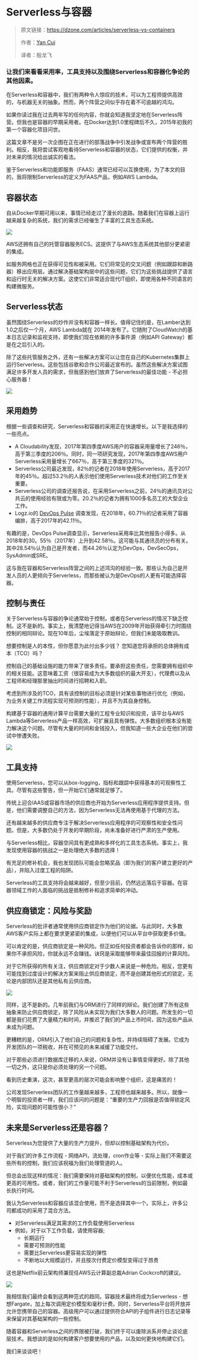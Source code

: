 # Serverless与容器

> 原文链接：https://dzone.com/articles/serverless-vs-containers
>
> 作者：[Yan Cui](https://dzone.com/users/2836231/yancui.html)
>
> 译者：殷龙飞

### 让我们来看看采用率，工具支持以及围绕Serverless和容器化争论的其他因素。

在Serverless和容器中，我们有两种令人惊叹的技术，可以为工程师提供高效的，与机器无关的抽象。然而，两个阵营之间似乎存在着不可逾越的鸿沟。

如果你读过我在过去两年写的任何内容，你就会知道我坚定地在Serverless阵营。但我也是容器的早期采用者。在Docker达到1.0里程碑后不久，2015年初我的第一个容器化项目问世。

这篇文章不是另一次企图在正在进行的部落战争中引发战争或宣布两个阵营的胜利。相反，我将尝试客观地看待Serverless和容器的状态，它们提供的权衡，并对未来的情况给出诚实的看法。

鉴于Serverless和功能即服务（FAAS）通常已经可以互换使用，为了本文的目的，我将限制Serverless的定义为FAAS产品，例如AWS Lambda。

## 容器状态

自从Docker早期可用以来，事情已经走过了漫长的道路。随着我们在容器上运行越来越复杂的系统，我们的需求已经催生了丰富的工具生态系统。

![](https://ws1.sinaimg.cn/large/61411417ly1fv92pcoc59j218c0wwtb6.jpg)

AWS还拥有自己的托管容器服务ECS。这提供了与AWS生态系统其他部分更紧密的集成。

如服务网格也正在获得可见性和被采用。它们将常见的交叉问题（例如跟踪和断路器）移出应用层。通过解决基础架构层中的这些问题，它们为这些挑战提供了语言和运行时无关的解决方案。这使它们非常适合现代IT组织，即使用各种不同语言的构建微服务。

## Serverless状态

虽然围绕Serverless的炒作并没有和容器一样长。值得记住的是，在Lamber达到1.0之后仅一个月，AWS Lambda就在 2014年发布了。它随附了CloudWatch的基本日志记录和监视支持，即使我们现在依赖的许多事件源（例如API Gateway）都是在之后引入的。

除了这些托管服务之外，还有一些解决方案可以让您在自己的Kubernetes集群上运行Serverless。这些包括谷歌和合作公司最近宣布的。虽然这些解决方案试图满足许多开发人员的需求，但我感到他们放弃了Serverless的最佳功能 \- 不必担心服务器！

![](https://ws1.sinaimg.cn/large/61411417ly1fv92pv9fp4j20y60pw43y.jpg)


## 采用趋势

根据一些调查和研究，Serverless和容器的采用正在快速增长。以下是我选择的一些亮点。

*   A Cloudability发现，2017年第四季度AWS用户的容器采用量增长了246％，高于第三季度的206％。同时，同一项研究发现，2017年第四季度AWS用户Serverless采用量增长了667％，高于第三季度的321％。
*   Serverless公司最近发现，82％的记者在2018年使用Serverless，高于2017年的45％。超过53.2％的人表示他们使用Serverless技术对他们的工作至关重要。
*   Serverless公司的调查还报告说，在采用Serverless之前，24％的通讯员对公共云的使用经验有限或为零。20.2％的记者为拥有1000多名员工的大型企业工作。
*   Logz.io的 [DevOps Pulse](https://logz.io/devops-pulse-insights-2018/#pulse_section_ten) 调查发现，在2018年，60.71％的记者采用了容器编排，高于2017年的42.11％。

有趣的是，DevOps Pulse调查显示，Serverless采用率比其他报告小得多。从2018年的30。55％（2017年）上升到42.58％。这可能与其通讯员的分布有关。其中28.54％认为自己是开发者，而44.26％认定为DevOps，DevSecOps，SysAdmin或SRE。

这与我在容器和Serverless阵营之间的上述鸿沟的经验一致。那些认为自己是开发人员的人更倾向于Serverless，而那些被认为是DevOps的人更有可能选择容器。

## 控制与责任

关于Serverless与容器的争论通常始于控制，或者在Serverless的情况下缺乏控制。这不是新的。事实上，我清楚地记得当AWS在2009年开始获得牵引力时围绕控制的相同辩论。现在10年后，尘埃落定于原始辩论，但我们未能吸取教训。

想要控制是人的本性，但你愿意为此付出多少钱？ 您知道您将承担的总体拥有成本（TCO）吗？

控制自己的基础设施的能力带来了很多责任。要承担这些责任，您需要拥有组织中的相关技能。这意味着工资（很容易成为大多数组织的最大开支），代理费以及从工程师和经理那里抽出时间进行招聘和入职。

考虑到所涉及的TCO，具有该控制的目标必须是针对某些事物进行优化（例如，为业务关键工作流程实现可预测的性能），并且不为其自身控制。

构建基于容器的通用计算平台需要大量的工程专业知识和投资，该平台与AWS Lambda等Serverless产品一样高效，可扩展且具有弹性。大多数组织根本没有能力解决这个问题。尽管有大量的时间和金钱投入，但我知道一些大企业在他们的尝试中惨遭失败。

![](https://ws1.sinaimg.cn/large/61411417ly1fv92q5mvy7j20y01061kx.jpg)

## 工具支持

使用Serverless，您可以从box-logging，指标和跟踪中获得基本的可观察性工具。尽管有这些警告，但一开始它们通常就足够了。

传统上迎合IAAS或容器市场的供应商也开始为Serverless应用程序提供支持。但是，他们需要调整自己的方法，因为Serverless无法再使用基于代理的方法。

还有越来越多的供应商专注于解决Serverless应用程序的可观察性和安全性问题。但是，大多数仍处于开发的早期阶段，尚未准备好进行严肃的生产使用。

与Serverless相比，容器空间具有更成熟和多样化的工具生态系统。事实上，我发现使用容器的挑战之一是处理绝大多数的选择！

有充足的修补机会，我也发现团队可能会忽略奖品（即为我们的客户建立更好的产品），并陷入过度工程的陷阱。

Serverless的工具支持将会越来越好，但至少目前，仍然远远落后于容器。在容器领域工作的人面临的挑战是抵制修补和追求简单的冲动。

## 供应商锁定：风险与奖励

Serverless的批评者通常使用供应商锁定作为他们的论据。与此同时，大多数AWS客户实际上都在要求更紧密的集成，以便他们可以从平台中获取更多价值。

可以肯定的是，供应商锁定是一种风险。但正如任何投资者都会告诉你的那样，如果你不承担风险，你就永远不会赚钱。诀窍是采取能够带来最佳回报的计算风险。

对于它所获得的所有关注，供应商锁定对于少数人来说是一种危险。相反，您更有可能找到过度设计的解决方案来阻止供应商锁定，而不是创建其他形式的锁定，无论是内部团队还是其他私有云供应商。

![](https://ws1.sinaimg.cn/large/61411417ly1fv92qged6ej20y80fijuh.jpg)

同样，这不是新的。几年前我们与ORM进行了同样的辩论。我们创建了所有这些抽象来防止供应商锁定，除了风险从未实现为我们大多数人的问题。所发生的一切都是我们花费了大量精力和时间，并推迟了我们的产品上市时间，因为这些产品从未成为问题。

更糟糕的是，ORM引入了他们自己的问题和复杂性，并持续阻碍了发展。它成为开发团队的一项税收，并在可预见的未来减缓了功能交付。

对于那些必须进行数据库迁移的人来说，ORM并没有让事情变得更好。除了其他一切之外，这只是你必须处理的另一个问题。

看到历史重演，这次，甚至更高的层次可能会影响整个组织，这是痛苦的！

公司发现Serverless团队的工作量越来越多，工程师也越来越多。所以，就像一个明智的投资者一样，我们应该问的问题是：“重要的生产力回报是否值得锁定风险，实现问题的可能性很小？”

## 未来是Serverless还是容器？

Serverless为您提供了大量的生产力提升，但却以控制基础架构为代价。

对于我们的许多工作流程 \- 网络API，流处理，cron作业等 \- 实际上我们不需要这些所有的控制，我们应该祝福为我们处理管道的人。

但总会出现这样的情况：我们需要保持对基础架构的控制，以便优化性能，成本或更高的可用性。或者，我们的工作量可能不利于Serverless的当前限制，例如最长执行时间。

我认为Serverless和容器应该混合使用，而不是选择其中一个。实际上，许多公司都成功的采用了混合方法。

*   对Serverless满足其需求的工作负载使用Serverless
*   例如，对于以下工作负载，请使用容器;
    *   长期运行
    *   需要可预测的性能
    *   需要比Serverless更容易实现的弹性
    *   不断地以大规模运行，并且按次付费定价模型变得过于昂贵

这也是Netflix前云架构师兼现任AWS云计算副总裁Adrian Cockcroft的建议。

![](https://ws1.sinaimg.cn/large/61411417ly1fv92qojnw5j20yc0ue15k.jpg)

我相信我们最终会看到这两种范式的趋同。容器技术最终将成为Serverless \- 想想Fargate，加上每次调用定价模型和毫秒计费。同时，Serverless平台将开放并允许您携带自己的容器。高级用户可以通过提供符合API的子组件进行日志记录等来保留对其基础架构的一些控制。

随着容器和Serverless之间的界限被打破，我们终于可以废除派系并停止谈论底层技术。我想谈的是如何构建客户想要使用的产品，以及如何更快地构建它们。

我们来谈谈吧！